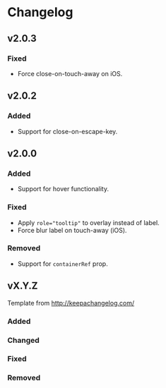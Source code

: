 # Changelog

## v2.0.3

### Fixed

-   Force close-on-touch-away on iOS.

## v2.0.2

### Added

-   Support for close-on-escape-key.

## v2.0.0

### Added

-   Support for hover functionality.

### Fixed

-   Apply `role="tooltip"` to overlay instead of label.
-   Force blur label on touch-away (iOS).

### Removed

-   Support for `containerRef` prop.

## vX.Y.Z

Template from http://keepachangelog.com/

### Added

### Changed

### Fixed

### Removed
